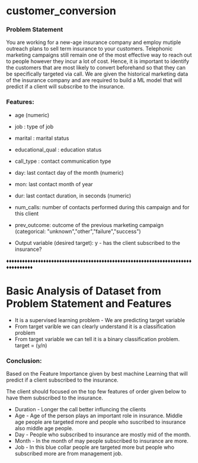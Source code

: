 # customer_conversion
### **Problem Statement**
You are working for a new-age insurance company and employ mutiple outreach plans to sell term insurance to your customers. Telephonic marketing campaigns still remain one of the most effective way to reach out to people however they incur a lot of cost. Hence, it is important to identify the customers that are most likely to convert beforehand so that they can be specifically targeted via call. We are given the historical marketing data of the insurance company and are required to build a ML model that will predict if a client will subscribe to the insurance.
### **Features:**

*  age (numeric)
*   job : type of job
*   marital : marital status
*   educational_qual : education status
*   call_type : contact communication type
*   day: last contact day of the month (numeric)
*   mon: last contact month of year
*   dur: last contact duration, in seconds (numeric)
*   num_calls: number of contacts performed during this campaign and for this   client
*   prev_outcome: outcome of the previous marketing campaign (categorical: "unknown","other","failure","success")


*   Output variable (desired target):
y - has the client subscribed to the insurance?


♦♦♦♦♦♦♦♦♦♦♦♦♦♦♦♦♦♦♦♦♦♦♦♦♦♦♦♦♦♦♦♦♦♦♦♦♦♦♦♦♦♦♦♦♦♦♦♦♦♦♦♦♦♦♦♦♦♦♦♦♦♦♦♦♦♦♦♦♦♦♦♦♦♦♦♦♦♦♦♦

# **Basic Analysis of Dataset from Problem Statement and Features**

*   It is a supervised learning problem - We are predicting target variable
*   From target varible we can clearly understand it is a classification problem
*   From target variable we can tell it is a binary classification problem.   target = (y/n)
### **Conclusion:**

Based on the Feature Importance given by best machine Learning that will predict if a client subscribed to the insurance.

The client should focused on the top few features of order given below to have them subscribed to the insurance.

*   Duration - Longer the call better influncing the clients
*   Age - Age of the person plays an important role in insurance. Middle age people are targeted more and people who suscribed to insurance also middle age people.  
*   Day - People who subscribed to insurance are mostly mid of the month.
*   Month - In the month of may people subscribed to insurance are more.
*   Job - In this blue collar people are targeted more but people who subscribed more are from management job.

